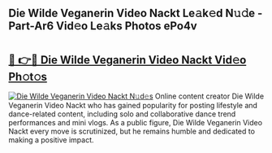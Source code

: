 ## Die Wilde Veganerin Video Nackt Le𝚊k𝚎d N𝚞𝚍e - Part-Ar6 Vid𝚎o Le𝚊ks Photos ePo4v

# <h2><a href="http://fb0k61.evod.top/?m=Die+Wilde+Veganerin+Video+Nackt">🔗 👉🔴 Die Wilde Veganerin Video Nackt Vid𝚎o Ph𝚘t𝚘s</a></h2>

[![Die Wilde Veganerin Video Nackt N𝚞d𝚎s](https://i.imgur.com/8V9OHl7.gif)](http://fb0k61.evod.top/?m=Die+Wilde+Veganerin+Video+Nackt)
Online content creator Die Wilde Veganerin Video Nackt who has gained popularity for posting lifestyle and dance-related content, including solo and collaborative dance trend performances and mini vlogs. As a public figure, Die Wilde Veganerin Video Nackt every move is scrutinized, but he remains humble and dedicated to making a positive impact. 
